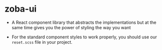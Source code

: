 # zoba-ui

- A React component library that abstracts the implementations but at the same time gives you the power of styling the way you want

- For the standard component styles to work properly, you should use our `reset.scss` file in your project.